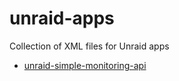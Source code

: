 # unraid-apps
Collection of XML files for Unraid apps

- [unraid-simple-monitoring-api](https://github.com/NebN/unraid-simple-monitoring-api)

